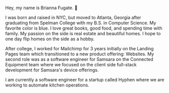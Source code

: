 Hey, my name is Brianna Fugate. 👋

I was born and raised in NYC, but moved to Atlanta, Georgia after graduating from Spelman College with my B.S. in Computer Science. My favorite color is blue. I love great books, good food, and spending time with family. My passion on the side is real estate and beautiful homes. I hope to one day flip homes on the side as a hobby. 

After college, I worked for Mailchimp for 3 years initially on the Landing Pages team which transitioned to a new product offering: Websites. My second role was as a software engineer for Samsara on the Connected Equipment team where we focused on the client side full-stack development for Samsara's device offerings. 

I am currently a software engineer for a startup called Hyphen where we are working to automate kitchen operations. 
 

